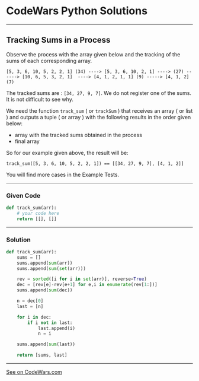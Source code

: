 # CodeWars Python Solutions

---

## Tracking Sums in a Process

Observe the process with the array given below and the tracking of the sums of each corresponding array.

```
[5, 3, 6, 10, 5, 2, 2, 1] (34) ----> [5, 3, 6, 10, 2, 1] ----> (27) ------> [10, 6, 5, 3, 2, 1]  ----> [4, 1, 2, 1, 1] (9) -----> [4, 1, 2] (7)
```

The tracked sums are : `[34, 27, 9, 7]`. We do not register one of the sums. It is not difficult to see why.

We need the function `track_sum` ( or `trackSum` ) that receives an array ( or list ) and outputs a tuple ( or array ) with the following results in the order given below:

* array with the tracked sums obtained in the process
* final array

So for our example given above, the result will be:


```
track_sum([5, 3, 6, 10, 5, 2, 2, 1]) == [[34, 27, 9, 7], [4, 1, 2]]
```

You will find more cases in the Example Tests.


---

### Given Code


```python
def track_sum(arr):
    # your code here
    return [[], []]
```

---

### Solution 


```python
def track_sum(arr):
    sums = []
    sums.append(sum(arr))
    sums.append(sum(set(arr)))

    rev = sorted([i for i in set(arr)], reverse=True)
    dec = [rev[e]-rev[e+1] for e,i in enumerate(rev[1:])]
    sums.append(sum(dec))

    n = dec[0]
    last = [n]

    for i in dec:
        if i not in last:
            last.append(i)
            n = i

    sums.append(sum(last))

    return [sums, last]
```

---




[See on CodeWars.com](https://www.codewars.com/kata/56dbb6603e5dd6543c00098d/)
